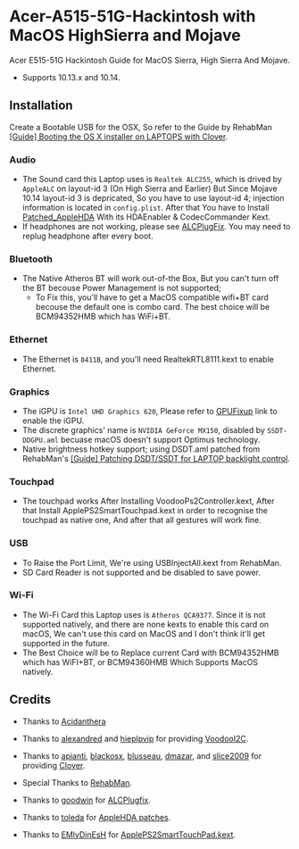 # Acer-A515-51G-Hackintosh with MacOS HighSierra and Mojave
Acer E515-51G Hackintosh Guide for MacOS Sierra, High Sierra And Mojave.

* Supports 10.13.x and 10.14.


## Installation

Create a Bootable USB for the OSX, So refer to the Guide by RehabMan [[Guide] Booting the OS X installer on LAPTOPS with Clover](https://www.tonymacx86.com/el-capitan-laptop-support/148093-guide-booting-os-x-installer-laptops-clover.html).

### Audio
* The Sound card this Laptop uses is `Realtek ALC255`, which is drived by `AppleALC` on layout-id 3 (On High Sierra and Earlier) But Since Mojave 10.14 layout-id 3 is depricated, So you have to use layout-id 4; injection information is located in `config.plist`. After that You have to Install [Patched_AppleHDA](https://github.com/Siddhesh9146/Acer-E515-51G-Hackintosh/tree/master/AppleHDA_ALC225_Patched) With its HDAEnabler & CodecCommander Kext.
* If headphones are not working, please see [ALCPlugFix](https://github.com/Siddhesh9146/Acer-E515-51G-Hackintosh/tree/master/ALCPlugFix). You may need to replug headphone after every boot.

    
### Bluetooth
* The Native Atheros BT will work out-of-the Box, But you can't turn off the BT becouse Power Management is not supported;
    * To Fix this, you'll have to get a MacOS compatible wifi+BT card becouse the default one is combo card. The best choice will be BCM94352HMB which has WiFi+BT.


### Ethernet
* The Ethernet is `8411B`, and you'll need RealtekRTL8111.kext to enable Ethernet.

### Graphics
* The iGPU is `Intel UHD Graphics 620`, Please refer to [GPUFixup](https://github.com/Siddhesh9146/Acer-E515-51G-Hackintosh/blob/master/GPUFixup.txt) link to enable the iGPU.
* The discrete graphics' name is `NVIDIA GeForce MX150`, disabled by `SSDT-DDGPU.aml` becuase macOS doesn't support Optimus technology.
* Native brightness hotkey support; using DSDT.aml patched from RehabMan's [[Guide] Patching DSDT/SSDT for LAPTOP backlight control](https://www.tonymacx86.com/threads/guide-patching-dsdt-ssdt-for-laptop-backlight-control.152659/).

### Touchpad
* The touchpad works After Installing VoodooPs2Controller.kext, After that Install ApplePS2SmartTouchpad.kext in order to recognise the touchpad as native one, And after that all gestures will work fine.

### USB
* To Raise the Port Limit, We're using USBInjectAll.kext from RehabMan.
* SD Card Reader is not supported and be disabled to save power.

### Wi-Fi
* The Wi-Fi Card this Laptop uses is `Atheros QCA9377`. Since it is not supported natively, and there are none kexts to enable this card on macOS, We can't use this card on MacOS and I don't think it'll get supported in the future.
* The Best Choice will be to Replace current Card with BCM94352HMB which has WiFI+BT, or BCM94360HMB Which Supports MacOS natively.



## Credits

- Thanks to [Acidanthera](https://github.com/acidanthera) 

- Thanks to [alexandred](https://github.com/alexandred) and [hieplpvip](https://github.com/hieplpvip) for providing [VoodooI2C](https://github.com/alexandred/VoodooI2C).

- Thanks to [apianti](https://sourceforge.net/u/apianti), [blackosx](https://sourceforge.net/u/blackosx), [blusseau](https://sourceforge.net/u/blusseau), [dmazar](https://sourceforge.net/u/dmazar), and [slice2009](https://sourceforge.net/u/slice2009) for providing [Clover](https://sourceforge.net/projects/cloverefiboot).

- Special Thanks to [RehabMan](https://github.com/RehabMan).

- Thanks to [goodwin](https://github.com/goodwin/) for [ALCPlugfix](https://github.com/goodwin/ALCPlugFix).

- Thanks to [toleda](https://www.tonymacx86.com/members/toleda.2393/) for [AppleHDA patches](https://www.tonymacx86.com/threads/audio-realtek-alc-applehda-guide.143757/).

- Thanks to [EMlyDinEsH](https://osxlatitude.com/profile/7370-emlydinesh/) for [ApplePS2SmartTouchPad.kext](https://osxlatitude.com/forums/topic/1948-elan-focaltech-and-synaptics-smart-touchpad-driver-mac-os-x/).


